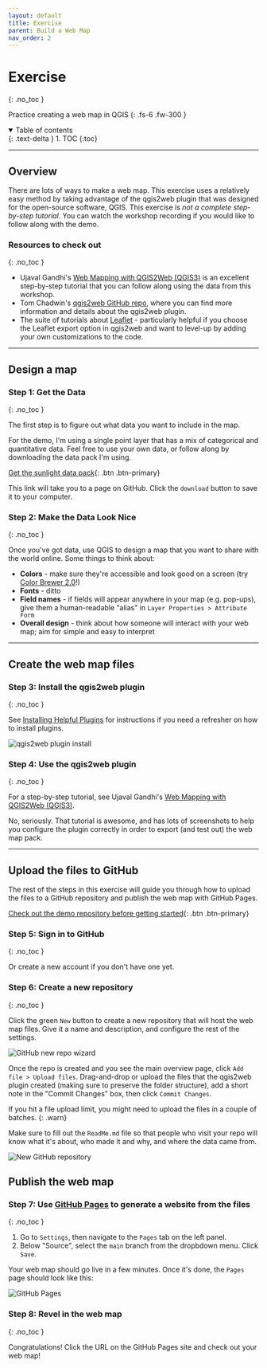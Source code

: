 ```yaml
---
layout: default
title: Exercise
parent: Build a Web Map
nav_order: 2
---
```


# Exercise
{: .no_toc }

Practice creating a web map in QGIS
{: .fs-6 .fw-300 }

<details open markdown="block">
  <summary>
    Table of contents
  </summary>
  {: .text-delta }
1. TOC
{:toc}
</details>

---

## Overview

There are lots of ways to make a web map. This exercise uses a relatively easy method by taking advantage of the  qgis2web plugin that was designed for the open-source software, QGIS. This exercise is *not a complete step-by-step tutorial*. You can watch the workshop recording if you would like to follow along with the demo.

### Resources to check out
{: .no_toc }

* Ujaval Gandhi's [Web Mapping with QGIS2Web (QGIS3)](https://www.qgistutorials.com/en/docs/3/web_mapping_with_qgis2web.html) is an excellent step-by-step tutorial that you can follow along using the data from this workshop.
* Tom Chadwin's [qgis2web GitHub repo](https://github.com/tomchadwin/qgis2web), where you can find more information and details about the qgis2web plugin.
* The suite of tutorials about [Leaflet](https://leafletjs.com) - particularly helpful if you choose the Leaflet export option in qgis2web and want to level-up by adding your own customizations to the code.

---
## Design a map

### Step 1: Get the Data
{: .no_toc }

The first step is to figure out what data you want to include in the map.

For the demo, I'm using a single point layer that has a mix of categorical and quantitative data. Feel free to use your own data, or follow along by downloading the data pack I'm using.

[Get the sunlight data pack](https://github.com/umass-gis/workshops/blob/main/content/web-map/data/sunlight_datapack.zip){: .btn .btn-primary}

This link will take you to a page on GitHub. Click the `download` button to save it to your computer.

### Step 2: Make the Data Look Nice
{: .no_toc }

Once you've got data, use QGIS to design a map that you want to share with the world online. Some things to think about:
* **Colors** - make sure they're accessible and look good on a screen (try [Color Brewer 2.0](https://colorbrewer2.org)!)
* **Fonts** - ditto
* **Field names** - if fields will appear anywhere in your map (e.g. pop-ups), give them a human-readable "alias" in `Layer Properties > Attribute Form`
* **Overall design** - think about how someone will interact with your web map; aim for simple and easy to interpret

---
## Create the web map files

### Step 3: Install the qgis2web plugin
{: .no_toc }

See [Installing Helpful Plugins](https://umass-gis.github.io/workshops/content/basics-qgis/getting-started.html#install-helpful-plugins) for instructions if you need a refresher on how to install plugins.

![qgis2web plugin install](media/qgis2web.png "QGIS plugins panel, searching for the qgis2web plugin")

### Step 4: Use the qgis2web plugin
{: .no_toc }

For a step-by-step tutorial, see Ujaval Gandhi's [Web Mapping with QGIS2Web (QGIS3)](https://www.qgistutorials.com/en/docs/3/web_mapping_with_qgis2web.html).

No, seriously. That tutorial is awesome, and has lots of screenshots to help you configure the plugin correctly in order to export (and test out) the web map pack.

---
## Upload the files to GitHub

The rest of the steps in this exercise will guide you through how to upload the files to a GitHub repository and publish the web map with GitHub Pages.

[Check out the demo repository before getting started](https://github.com/rmseifried/sunlight-in-the-us){: .btn .btn-primary}

### Step 5: Sign in to GitHub
{: .no_toc }

Or create a new account if you don't have one yet.

### Step 6: Create a new repository
{: .no_toc }

Click the green `New` button to create a new repository that will host the web map files. Give it a name and description, and configure the rest of the settings.

![GitHub new repo wizard](media/github-create-new-repo.png "Creating a new GitHub repository")

Once the repo is created and you see the main overview page, click `Add file > Upload files`. Drag-and-drop or upload the files that the qgis2web plugin created (making sure to preserve the folder structure), add a short note in the "Commit Changes" box, then click `Commit Changes`.

If you hit a file upload limit, you might need to upload the files in a couple of batches.
{: .warn}

Make sure to fill out the `ReadMe.md` file so that people who visit your repo will know what it's about, who made it and why, and where the data came from.

![New GitHub repository](media/github-repo.png "New GitHub repository with files uploaded and a ReadMe partially filled out")

## Publish the web map

### Step 7: Use [GitHub Pages](https://pages.github.com) to generate a website from the files
{: .no_toc }

1. Go to `Settings`, then navigate to the `Pages` tab on the left panel.
1. Below "Source", select the `main` branch from the dropbdown menu. Click `Save`.

Your web map should go live in a few minutes. Once it's done, the `Pages` page should look like this:

![GitHub Pages](media/github-pages-done.png "Pages menu in a GitHub repository")

### Step 8: Revel in the web map
{: .no_toc }

Congratulations! Click the URL on the GitHub Pages site and check out your web map!
